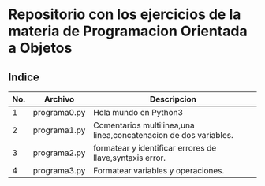 # Repositorio con los ejercicios de la materia de Programacion Orientada a Objetos 

## Indice

|No.|Archivo|Descripcion|
|--|--|--|
|1|programa0.py|Hola mundo en Python3|
|2|programa1.py|Comentarios multilinea,una linea,concatenacion de dos variables.|
|3|programa2.py|formatear y identificar errores de llave,syntaxis error.|
|4|programa3.py|Formatear variables y operaciones.|
